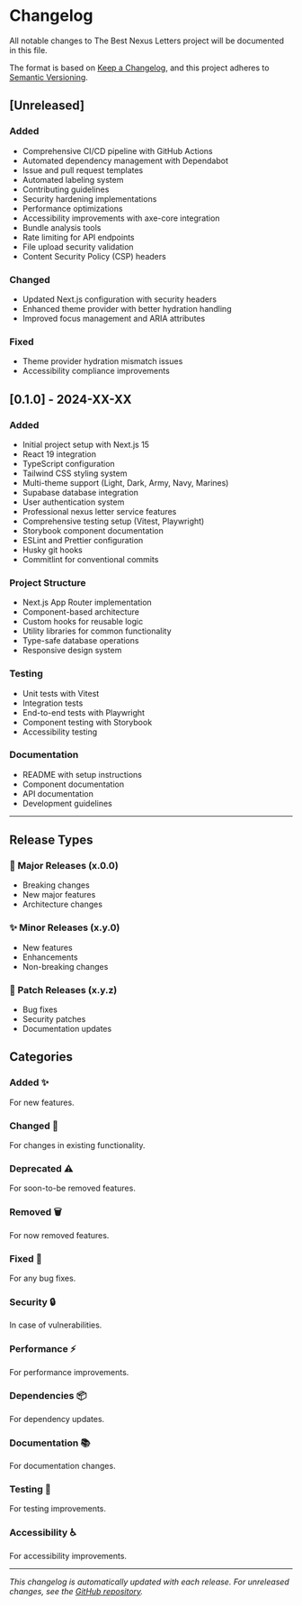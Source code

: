 # Changelog

All notable changes to The Best Nexus Letters project will be documented in this file.

The format is based on [Keep a Changelog](https://keepachangelog.com/en/1.0.0/),
and this project adheres to [Semantic Versioning](https://semver.org/spec/v2.0.0.html).

## [Unreleased]

### Added
- Comprehensive CI/CD pipeline with GitHub Actions
- Automated dependency management with Dependabot
- Issue and pull request templates
- Automated labeling system
- Contributing guidelines
- Security hardening implementations
- Performance optimizations
- Accessibility improvements with axe-core integration
- Bundle analysis tools
- Rate limiting for API endpoints
- File upload security validation
- Content Security Policy (CSP) headers

### Changed
- Updated Next.js configuration with security headers
- Enhanced theme provider with better hydration handling
- Improved focus management and ARIA attributes

### Fixed
- Theme provider hydration mismatch issues
- Accessibility compliance improvements

## [0.1.0] - 2024-XX-XX

### Added
- Initial project setup with Next.js 15
- React 19 integration
- TypeScript configuration
- Tailwind CSS styling system
- Multi-theme support (Light, Dark, Army, Navy, Marines)
- Supabase database integration
- User authentication system
- Professional nexus letter service features
- Comprehensive testing setup (Vitest, Playwright)
- Storybook component documentation
- ESLint and Prettier configuration
- Husky git hooks
- Commitlint for conventional commits

### Project Structure
- Next.js App Router implementation
- Component-based architecture
- Custom hooks for reusable logic
- Utility libraries for common functionality
- Type-safe database operations
- Responsive design system

### Testing
- Unit tests with Vitest
- Integration tests
- End-to-end tests with Playwright
- Component testing with Storybook
- Accessibility testing

### Documentation
- README with setup instructions
- Component documentation
- API documentation
- Development guidelines

---

## Release Types

### 🚀 Major Releases (x.0.0)
- Breaking changes
- New major features
- Architecture changes

### ✨ Minor Releases (x.y.0)
- New features
- Enhancements
- Non-breaking changes

### 🐛 Patch Releases (x.y.z)
- Bug fixes
- Security patches
- Documentation updates

## Categories

### Added ✨
For new features.

### Changed 🔄
For changes in existing functionality.

### Deprecated ⚠️
For soon-to-be removed features.

### Removed 🗑️
For now removed features.

### Fixed 🐛
For any bug fixes.

### Security 🔒
In case of vulnerabilities.

### Performance ⚡
For performance improvements.

### Dependencies 📦
For dependency updates.

### Documentation 📚
For documentation changes.

### Testing 🧪
For testing improvements.

### Accessibility ♿
For accessibility improvements.

---

*This changelog is automatically updated with each release. For unreleased changes, see the [GitHub repository](https://github.com/your-username/TheBestNexusLetters).*
